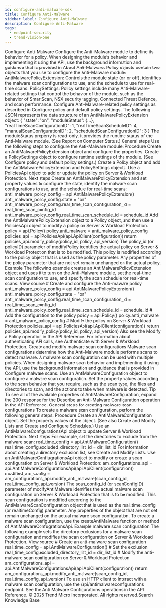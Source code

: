 ```yaml
---
id: configure-anti-malware-sdk
title: Configure Anti-Malware
sidebar_label: Configure Anti-Malware
description: Configure Anti-Malware
tags:
  - endpoint-security
  - trend-vision-one
---
```


 Configure Anti-Malware Configure the Anti-Malware module to define its behavior for a policy. When designing the module’s behavior and implementing it using the API, use the background information and guidance that is provided in About Anti-Malware. Policy objects contain two objects that you use to configure the Anti-Malware module: AntiMalwarePolicyExtension: Controls the module state (on or off), identifies the malware scan configurations to use, and the schedule to use for real-time scans. PolicySettings: Policy settings include many Anti-Malware-related settings that control the behavior of the module, such as the behavior of SmartScan, NSX security tagging, Connected Threat Defence, and scan performance. Configure Anti-Malware-related policy settings as described in Configure policy and default policy settings. The following JSON represents the data structure of an AntiMalwarePolicyExtension object: { "state": "on", "moduleStatus": {...}, "realTimeScanConfigurationID": 1, "realTimeScanScheduleID": 4, "manualScanConfigurationID": 2, "scheduledScanConfigurationID": 3 } The moduleStatus property is read-only. It provides the runtime status of the Anti-Malware module. (See Report on Computer Status.) General steps Use the following steps to configure the Anti-Malware module: Procedure Create an AntiMalwarePolicyExtension object and configure the properties. Create a PolicySettings object to configure runtime settings of the module. (See Configure policy and default policy settings.) Create a Policy object and add the AntiMalwarePolicyExtension and PolicySettings objects. Use a PoliciesApi object to add or update the policy on Server & Workload Protection. Next steps Create an AntiMalwarePolicyExtension and set property values to configure the state, identify the malware scan configurations to use, and the schedule for real-time scans: anti_malware_policy_config = api.AntiMalwarePolicyExtension() anti_malware_policy_config.state = "on" anti_malware_policy_config.real_time_scan_configuration_id = real_time_scan_config_id anti_malware_policy_config.real_time_scan_schedule_id = schedule_id Add the AntiMalwarePolicyExtension object to a Policy object, and then use a PoliciesApi object to modify a policy on Server & Workload Protection. policy = api.Policy() policy.anti_malware = anti_malware_policy_config policies_api = api.PoliciesApi(api.ApiClient(configuration)) return policies_api.modify_policy(policy_id, policy, api_version) The policy_id (or policyID) parameter of modifyPolicy identifies the actual policy on Server & Workload Protection that is to be modified. This policy is modified according to the policy object that is used as the policy parameter. Any properties of the policy parameter that are not set remain unchanged on the actual policy. Example The following example creates an AntiMalwarePolicyExtension object and uses it to turn on the Anti-Malware module, set the real-time scan configuration to use, and specify the scan schedule for real-time scans. View source # Create and configure the Anti-maware policy anti_malware_policy_config = api.AntiMalwarePolicyExtension() anti_malware_policy_config.state = "on" anti_malware_policy_config.real_time_scan_configuration_id = real_time_scan_config_id anti_malware_policy_config.real_time_scan_schedule_id = schedule_id # Add the configuration to the policy policy = api.Policy() policy.anti_malware = anti_malware_policy_config # Modify the policy on Server & Workload Protection policies_api = api.PoliciesApi(api.ApiClient(configuration)) return policies_api.modify_policy(policy_id, policy, api_version) Also see the Modify a Policy operation in the API Reference. For information about authenticating API calls, see Authenticate with Server & Workload Protection. Create and modify malware scan configurations Malware scan configurations determine how the Anti-Malware module performs scans to detect malware. A malware scan configuration can be used with multiple policies. When designing malware scan behavior and implementing it using the API, use the background information and guidance that is provided in Configure malware scans. Use an AntiMalwareConfiguration object to configure a malware scan configuration. Set the property values according to the scan behavior that you require, such as the scan type, the files and directories to scan, and the actions to take when malware is detected. Tip To see all of the available properties of AntiMalwareConfiguration, expand the 200 response for the Describe an Anti-Malware Configuration operation in the API Reference. General steps for creating malware scan configurations To create a malware scan configuration, perform the following general steps: Procedure Create an AntiMalwareConfiguration object. Set the property values of the object. (See also Create and Modify Lists and Create and Configure Schedules.) Use an AntiMalwareConfigurationsApi object to update Server & Workload Protection. Next steps For example, set the directories to exclude from the malware scan: real_time_config = api.AntiMalwareConfiguration() real_time_config.excluded_directory_list_id = dir_list_id For information about creating a directory exclusion list, see Create and Modify Lists. Use an AntiMalwareConfiugrationsApi object to modify or create a scan configuration on Server & Workload Protection: am_configurations_api = api.AntiMalwareConfigurationsApi(api.ApiClient(configuration)) modified_am_config = am_configurations_api.modify_anti_malware(scan_config_id, real_time_config, api_version) The scan_config_id (or scanConfigID) parameter of modifyAntiMalware identifies the actual malware scan configuration on Server & Workload Protection that is to be modified. This scan configuration is modified according to the AntiMalwareScanConfiguration object that is used as the real_time_config (or realtimeConfig) parameter. Any properties of the object that are not set remain unchanged on the actual malware scan configuration. To create a malware scan configuration, use the createAntiMalware function or method of AntiMalwareConfugrationsApi. Example malware scan configuration The following example sets the directory exclusions for a malware scan configuration and modifies the scan configuration on Server & Workload Protection. View source # Create an anti-malware scan configuration real_time_config = api.AntiMalwareConfiguration() # Set the exclusion real_time_config.excluded_directory_list_id = dir_list_id # Modify the anti-malware scan configuration on Server & Workload Protection am_configurations_api = api.AntiMalwareConfigurationsApi(api.ApiClient(configuration)) return am_configurations_api.modify_anti_malware(scan_config_id, real_time_config, api_version) To use an HTTP client to interact with a malware scan configuration, use the /api/antimalwareconfigurations endpoint. See the Anti Malware Configurations operations in the API Reference. © 2025 Trend Micro Incorporated. All rights reserved.Search Knowledge Base